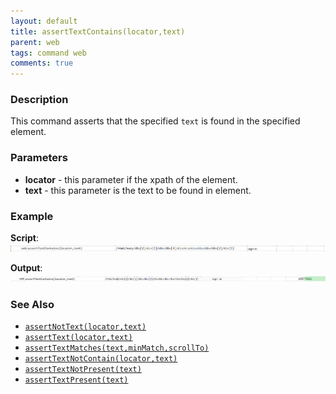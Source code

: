 ```yaml
---
layout: default
title: assertTextContains(locator,text)
parent: web
tags: command web
comments: true
---
```


### Description
This command asserts that the specified `text` is found in the specified element.


### Parameters
- **locator** - this parameter if the xpath of the element.
- **text** - this parameter is the text to be found in element.


### Example
**Script**:<br/>
![](image/assertTextContains_01.png)

**Output**:<br/>
![](image/assertTextContains_02.png)


### See Also
- [`assertNotText(locator,text)`](assertNotText(locator,text))
- [`assertText(locator,text)`](assertText(locator,text))
- [`assertTextMatches(text,minMatch,scrollTo)`](assertTextMatches(text,minMatch,scrollTo))
- [`assertTextNotContain(locator,text)`](assertTextNotContain(locator,text))
- [`assertTextNotPresent(text)`](assertTextNotPresent(text))
- [`assertTextPresent(text)`](assertTextPresent(text))
